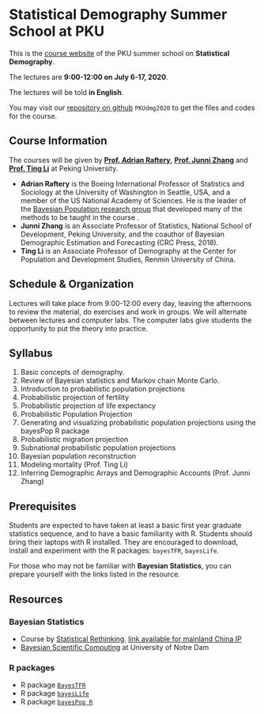 # Statistical Demography Summer School at PKU

This is the [course website](https://annazhang1998.github.io/PKUdmg2020/) of the PKU summer school on **Statistical Demography**.

The lectures are **9:00-12:00 on July 6-17, 2020**.

The lectures will be told **in English**.

You may visit our [repository on github](https://github.com/annazhang1998/PKUdmg2020)  ``PKUdmg2020`` to get the files and codes for the course.
 
## Course Information
The courses will be given by [**Prof. Adrian Raftery**](https://www.stat.washington.edu/raftery/), [**Prof. Junni Zhang**](http://scholar.pku.edu.cn/jnzhang/home) and [**Prof. Ting Li**](http://ssps.ruc.edu.cn/index.php?s=/Index/teacher_cont/cid/8/teaid/41.html)  at Peking University.

- **Adrian Raftery** is the Boeing International Professor of Statistics and Sociology at the
University of Washington in Seattle, USA, and a member of the US National Academy of
Sciences. He is the leader of the [Bayesian Population research group](http://bayespop.csss.washington.edu) that developed many of the methods to be taught in the course .
- **Junni Zhang** is an Associate Professor of Statistics, National School of Development, Peking
University, and the coauthor of Bayesian Demographic Estimation and Forecasting (CRC
Press, 2018).
- **Ting Li** is an Associate Professor of Demography at the Center for Population and Development Studies, Renmin University of China.

## Schedule & Organization

Lectures will take place from 9:00-12:00 every day, leaving the afternoons to review the
material, do exercises and work in groups. We will alternate between lectures and computer
labs. The computer labs give students the opportunity to put the theory into practice.

## Syllabus

1. Basic concepts of demography.
2. Review of Bayesian statistics and Markov chain Monte Carlo.
3. Introduction to probabilistic population projections
4. Probabilistic projection of fertility
5. Probabilistic projection of life expectancy
6. Probabilistic Population Projection
7. Generating and visualizing probabilistic population projections using the bayesPop R
package
8. Probabilistic migration projection
9. Subnational probabilistic population projections
10. Bayesian population reconstruction
11. Modeling mortality (Prof. Ting Li)
12. Inferring Demographic Arrays and Demographic Accounts (Prof. Junni Zhang)

## Prerequisites

Students are expected to have taken at least a basic first year graduate statistics sequence, and to have a basic familiarity with R. Students should bring their laptops with R installed. They are encouraged to download, install and experiment with the R packages: ``bayesTFR``, ``bayesLife``.

For those who may not be familiar with **Bayesian Statistics**, you can prepare yourself with the links listed in the resource.

## Resources

### Bayesian Statistics
- Course by [Statistical Rethinking](https://www.youtube.com/playlist?list=PLDcUM9US4XdM9_N6XUUFrhghGJ4K25bFc), [link available for mainland China IP](https://www.bilibili.com/video/av15997212?from=search&seid=2770670018250200202)
- [Bayesian Scientific Computing](https://www.zabaras.com/bayesiancomputing) at University of Notre Dam

### R packages

- R package [``BayesTFR``](https://cran.r-project.org/web/packages/bayesTFR/index.html)
- R package [``bayesLife``](https://cran.r-project.org/web/packages/bayesLife/index.html)
- R package [``bayesPop R``](https://cran.r-project.org/web/packages/bayesPop/index.html)

